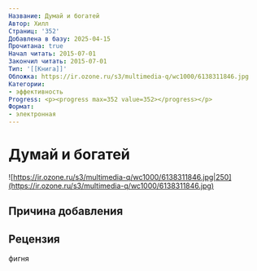 ```yaml
---
Название: Думай и богатей
Автор: Хилл
Страниц: '352'
Добавлена в базу: 2025-04-15
Прочитана: true
Начал читать: 2015-07-01
Закончил читать: 2015-07-01
Тип: '[[Книга]]'
Обложка: https://ir.ozone.ru/s3/multimedia-q/wc1000/6138311846.jpg
Категории:
- эффективность
Progress: <p><progress max=352 value=352></progress></p>
Формат:
- электронная
---
```

# Думай и богатей

![https://ir.ozone.ru/s3/multimedia-q/wc1000/6138311846.jpg|250](https://ir.ozone.ru/s3/multimedia-q/wc1000/6138311846.jpg)

## Причина добавления


## Рецензия

фигня